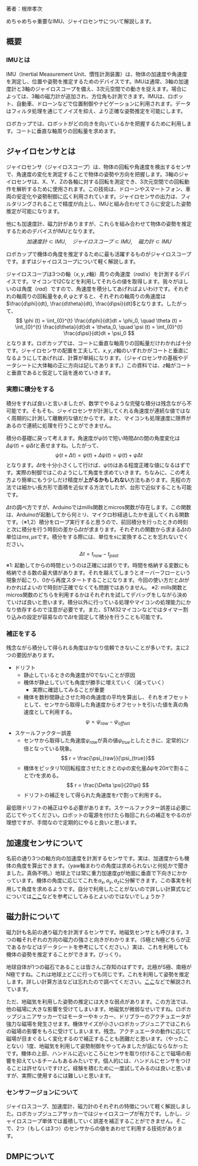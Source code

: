 著者：根岸孝次

めちゃめちゃ重要なIMU、ジャイロセンサについて解説します。

## 概要
### IMUとは
IMU（Inertial Measurement Unit、慣性計測装置）は、物体の加速度や角速度を測定し、位置や姿勢を推定するためのデバイスです。IMUは通常、3軸の加速度計と3軸のジャイロスコープを備え、3次元空間での動きを捉えます。場合によっては、3軸の磁力計が追加され、方位角も計測できます。IMUは、ロボット、自動車、ドローンなどで位置制御やナビゲーションに利用されます。データはフィルタ処理を通じてノイズを抑え、より正確な姿勢推定を可能にします。

ロボカップでは、ロボットがどの向きを向いているかを把握するために利用します。コートに垂直な軸周りの回転量を求めます。

## ジャイロセンサとは
ジャイロセンサ（ジャイロスコープ）は、物体の回転や角速度を検出するセンサで、角速度の変化を測定することで物体の姿勢や方向を把握します。3軸のジャイロセンサは、X、Y、Zの各軸に対する回転を測定でき、3次元空間での回転動作を解析するために使用されます。この技術は、ドローンやスマートフォン、車両の安定化や姿勢制御に広く利用されています。ジャイロセンサの出力は、フィルタリングされることで精度が向上し、IMUと組み合わせてさらに安定した姿勢推定が可能になります。

他にも加速度計、磁力計がありますが、これらを組み合わせて物体の姿勢を推定するためのデバイスがIMUとなります。
$$
加速度計 \subset IMU, \quad ジャイロスコープ \subset IMU, \quad 磁力計 \subset IMU
$$

ロボカップで機体の角度を推定するために最も活躍するものがジャイロスコープです。まずはジャイロスコープについて軽く解説します。

ジャイロスコープは3つの軸（$x,y,z$軸）周りの角速度（$rad/s$）を計測するデバイスです。マイコンでI2Cなどを利用してそれらの値を取得します。我々がほしいのは角度（$rad$）ですので、角速度を積分してあげればよいわけです。それぞれの軸周りの回転量を$\phi, \theta, \psi$とすると、それぞれの軸周りの角速度は$\frac{d\phi}{dt}, \frac{d\theta}{dt}, \frac{d\psi}{dt}$となります。したがって、
$$
\phi (t) = \int_{0}^{t} \frac{d\phi}{dt}dt + \phi_0, \quad \theta (t) = \int_{0}^{t} \frac{d\theta}{dt}dt + \theta_0, \quad \psi (t) = \int_{0}^{t} \frac{d\psi}{dt}dt + \psi_0
$$
となります。ロボカップでは、コートに垂直な軸周りの回転量だけわかれば十分です。ジャイロセンサの配置を工夫して、$x,y,z$軸のいずれかがコートと垂直になるようにしてあげれば、計算が単純になります。（ジャイロセンサの基板やデータシートに大体軸の正に方向は記してあります。）この資料では、$z$軸がコートと垂直であると仮定して話を進めていきます。


### 実際に積分をする
積分をすれば良いと言いましたが、数学でやるような完璧な積分は残念ながら不可能です。そもそも、ジャイロセンサが計測してくれる角速度が連続な値ではなく周期的に計測して離散的な値だからです。また、マイコンも処理速度に限界があるので連続に処理を行うことができません。

積分の基礎に戻って考えます。角速度が$\dot{\psi}(t)$で短い時間$\Delta t$の間の角度変化は$\Delta \psi(t) = \dot{\psi}\Delta t$と表せますね。したがって、
$$
\psi(t+\Delta t) = \psi(t) + \Delta \psi(t) = \psi(t) + \dot{\psi} \Delta t
$$となります。$\Delta t$を十分小さくして行けば、$\psi (t)$はある程度正確な値になるはずです。実際の制御ではこのようにして角度を求めていきます。ちなみに、この考え方より簡単にもう少しだけ精度が**上がるかもしれない**方法もあります。先程の方法では細かい長方形で面積を近似する方法でしたが、台形で近似することも可能です。

$\Delta t$の調べ方ですが、Arduinoではmills関数とmicros関数が存在します。この関数は、Arduinoが起動してから何ミリ、マイクロ秒経過したかを返してくれる関数です。（※1,2）積分をロープ実行すると思うので、前回積分を行ったときの時刻と次に積分を行う時刻の差から$\Delta t$が求まります。それぞれの関数から求まる$\Delta t$の単位は$ms, \mu s$です。積分をする際には、単位を$s$に変換することを忘れないでください。
$$
\Delta t = t_{now} - t_{past}
$$
※1: 起動してからの時間というのは正確には誤りです。時間を格納する変数にも格納できる数の最大値があります。それを越えてしまうとオーバーフローという現象が起こり、0から再度スタートすることになります。今回の使い方だと$\Delta t$がわかればよいので時刻が正確でなくても問題ではありません。
※2: mills関数とmicros関数のどちらを利用するかはそれぞれを試してデバッグをしながら決めていけば良いと思います。積分以外に行っている処理やマイコンの処理能力にかなり依存するので注意が必要です。また、STM32マイコンなどではタイマー割り込みの設定が容易なので$\Delta t$を固定して積分を行うことも可能です。

### 補正をする
残念ながら積分して得られる角度はかなり信頼できないことが多いです。主に2つの要因があります。
- ドリフト
	- 静止しているときの角速度が$0$でないことが原因
	- 機体が静止していても角度が勝手に増えていく（減っていく）
		- 実際に確認してみることが重要
	- 機体を数秒間静止させた時の角速度の平均を算出し、それをオフセットとして、センサから取得した角速度からオフセットを引いた値を真の角速度として利用する。$$ \psi = \psi_{raw} - \psi_{offset} $$
- スケールファクター誤差
	- センサから取得した角速度$\psi_{raw}$が真の値$\psi_{true}$としたときに、定常的に$r$倍となっている現象。$$ r = \frac{\psi_{raw}}{\psi_{true}}$$
	- 機体をピッタリ10回転程度させたときとの$\psi$の変化量$\Delta \psi$を$20\pi$で割ることで$r$を求める。$$ r = \frac{\Delta \psi}{20\pi} $$
	- ドリフトの補正をして得られた角速度を$r$で割って利用する。

最低限ドリフトの補正はやる必要があります。スケールファクター誤差は必要に応じてやってください。ロボットの電源を付けたら毎回これらの補正をやるのが理想ですが、手間なので定期的にやると良いと思います。

## 加速度センサについて
名前の通り3つの軸方向の加速度を計測するセンサです。実は、加速度からも機体の角度を算出できます。（yaw軸まわりの角度は求められないと何処かで聞きました。真偽不明。）地球上では常に重力加速度$g$が地面に垂直で下向きにかかっています。機体の角度に応じてこれを$a_x, a_y, a_z$に分解できます。この事実を利用して角度を求めるようです。自分で利用したことがないので詳しい計算式などについては[ここ](https://garchiving.com/angle-from-acceleration/)などを参考にしてみるとよいのではないでしょうか？

## 磁力計について
磁力計も名前の通り磁力を計測するセンサです。地磁気センサとも呼びます。3つの軸それぞれの方向の磁力の強さと向きがわかります。（S極とN極どちらが正であるかなどはデータシートを参考にしてください。）実は、これを利用しても機体の姿勢を推定することができます。びっくり。

地球自体が1つの磁石であることは皆さんご存知のはずです。北極がS極、南極がN極ですね。これは地球上どこに行っても同じです。これを利用して姿勢を推定します。詳しい計算方法などは忘れたので調べてください。[ここ](https://qiita.com/take4eng/items/8afd467e82e2c93f19e4)などで解説されています。

ただ、地磁気を利用した姿勢の推定には大きな弱点があります。この方法では、他の磁場に大きな影響を受けてしまいます。地磁気が微弱なせいですね。ロボカップジュニアサッカーではモーターやキッカー、ドリブラーのアクチュエータが強力な磁場を発生させます。機体サイズが小さいロボカップジュニアではこれらの磁場の影響をもろに受けてしまいます。残念。アクチュエータの動作に応じて磁場が目まぐるしく変化するので補正することも困難だと思います。（やったことない）1度、地磁気を利用して姿勢制御をやってみましたが話にならなかったです。機体の上部、ハンドルに近いところにセンサを取り付けることで磁場の影響を抑えているチームもあるみたいです。個人的には、ハンドルにセンサをつけることは許せないですけど。経験を積むために一度試してみるのは良いと思いますが、実際に使用するには難しいと思います。

### センサフージョンについて
ジャイロスコープ、加速度計、磁力計のそれぞれの特徴について軽く解説しました。ロボカップジュニアサッカーではジャイロスコープが有力です。しかし、ジャイロスコープ単体では蓄積していく誤差を補正することができません。そこで、2つ（もしくは3つ）のセンサからの値をあわせて利用する技術があります。
## DMPについて
